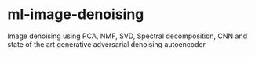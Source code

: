 # ml-image-denoising
Image denoising using PCA, NMF, SVD, Spectral decomposition, CNN and state of the art generative adversarial denoising autoencoder
